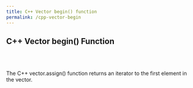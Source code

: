 ```yaml
---
title: C++ Vector begin() function
permalink: /cpp-vector-begin
---
```


## C++ Vector begin() Function
<br/><br/>

The C++ vector.assign() function returns an iterator to the first element in the vector.

<br/><br/>
